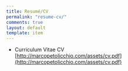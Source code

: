 ```yaml
---
title: Resumé/CV
permalink: "resume-cv/"
comments: true
layout: default
template: item
---
```


* Curriculum Vitae CV <br> [http://marcopetolicchio.com/assets/cv.pdf](http://marcopetolicchio.com/assets/cv.pdf)
